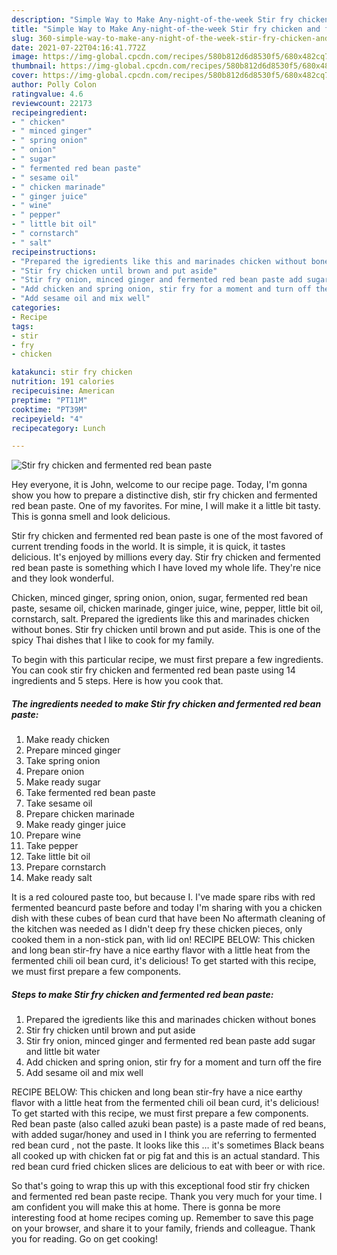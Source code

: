 ```yaml
---
description: "Simple Way to Make Any-night-of-the-week Stir fry chicken and fermented red bean paste"
title: "Simple Way to Make Any-night-of-the-week Stir fry chicken and fermented red bean paste"
slug: 360-simple-way-to-make-any-night-of-the-week-stir-fry-chicken-and-fermented-red-bean-paste
date: 2021-07-22T04:16:41.772Z
image: https://img-global.cpcdn.com/recipes/580b812d6d8530f5/680x482cq70/stir-fry-chicken-and-fermented-red-bean-paste-recipe-main-photo.jpg
thumbnail: https://img-global.cpcdn.com/recipes/580b812d6d8530f5/680x482cq70/stir-fry-chicken-and-fermented-red-bean-paste-recipe-main-photo.jpg
cover: https://img-global.cpcdn.com/recipes/580b812d6d8530f5/680x482cq70/stir-fry-chicken-and-fermented-red-bean-paste-recipe-main-photo.jpg
author: Polly Colon
ratingvalue: 4.6
reviewcount: 22173
recipeingredient:
- " chicken"
- " minced ginger"
- " spring onion"
- " onion"
- " sugar"
- " fermented red bean paste"
- " sesame oil"
- " chicken marinade"
- " ginger juice"
- " wine"
- " pepper"
- " little bit oil"
- " cornstarch"
- " salt"
recipeinstructions:
- "Prepared the igredients like this and marinades chicken without bones"
- "Stir fry chicken until brown and put aside"
- "Stir fry onion, minced ginger and fermented red bean paste add sugar and little bit water"
- "Add chicken and spring onion, stir fry for a moment and turn off the fire"
- "Add sesame oil and mix well"
categories:
- Recipe
tags:
- stir
- fry
- chicken

katakunci: stir fry chicken 
nutrition: 191 calories
recipecuisine: American
preptime: "PT11M"
cooktime: "PT39M"
recipeyield: "4"
recipecategory: Lunch

---
```



![Stir fry chicken and fermented red bean paste](https://img-global.cpcdn.com/recipes/580b812d6d8530f5/680x482cq70/stir-fry-chicken-and-fermented-red-bean-paste-recipe-main-photo.jpg)

Hey everyone, it is John, welcome to our recipe page. Today, I'm gonna show you how to prepare a distinctive dish, stir fry chicken and fermented red bean paste. One of my favorites. For mine, I will make it a little bit tasty. This is gonna smell and look delicious.

Stir fry chicken and fermented red bean paste is one of the most favored of current trending foods in the world. It is simple, it is quick, it tastes delicious. It's enjoyed by millions every day. Stir fry chicken and fermented red bean paste is something which I have loved my whole life. They're nice and they look wonderful.

Chicken, minced ginger, spring onion, onion, sugar, fermented red bean paste, sesame oil, chicken marinade, ginger juice, wine, pepper, little bit oil, cornstarch, salt. Prepared the igredients like this and marinades chicken without bones. Stir fry chicken until brown and put aside. This is one of the spicy Thai dishes that I like to cook for my family.


To begin with this particular recipe, we must first prepare a few ingredients. You can cook stir fry chicken and fermented red bean paste using 14 ingredients and 5 steps. Here is how you cook that.

<!--inarticleads1-->

##### The ingredients needed to make Stir fry chicken and fermented red bean paste:

1. Make ready  chicken
1. Prepare  minced ginger
1. Take  spring onion
1. Prepare  onion
1. Make ready  sugar
1. Take  fermented red bean paste
1. Take  sesame oil
1. Prepare  chicken marinade
1. Make ready  ginger juice
1. Prepare  wine
1. Take  pepper
1. Take  little bit oil
1. Prepare  cornstarch
1. Make ready  salt


It is a red coloured paste too, but because I. I&#39;ve made spare ribs with red fermented beancurd paste before and today I&#39;m sharing with you a chicken dish with these cubes of bean curd that have been No aftermath cleaning of the kitchen was needed as I didn&#39;t deep fry these chicken pieces, only cooked them in a non-stick pan, with lid on! RECIPE BELOW: This chicken and long bean stir-fry have a nice earthy flavor with a little heat from the fermented chili oil bean curd, it&#39;s delicious! To get started with this recipe, we must first prepare a few components. 

<!--inarticleads2-->

##### Steps to make Stir fry chicken and fermented red bean paste:

1. Prepared the igredients like this and marinades chicken without bones
1. Stir fry chicken until brown and put aside
1. Stir fry onion, minced ginger and fermented red bean paste add sugar and little bit water
1. Add chicken and spring onion, stir fry for a moment and turn off the fire
1. Add sesame oil and mix well


RECIPE BELOW: This chicken and long bean stir-fry have a nice earthy flavor with a little heat from the fermented chili oil bean curd, it&#39;s delicious! To get started with this recipe, we must first prepare a few components. Red bean paste (also called azuki bean paste) is a paste made of red beans, with added sugar/honey and used in I think you are referring to fermented red bean curd , not the paste. It looks like this … it&#39;s sometimes Black beans all cooked up with chicken fat or pig fat and this is an actual standard. This red bean curd fried chicken slices are delicious to eat with beer or with rice. 

So that's going to wrap this up with this exceptional food stir fry chicken and fermented red bean paste recipe. Thank you very much for your time. I am confident you will make this at home. There is gonna be more interesting food at home recipes coming up. Remember to save this page on your browser, and share it to your family, friends and colleague. Thank you for reading. Go on get cooking!
